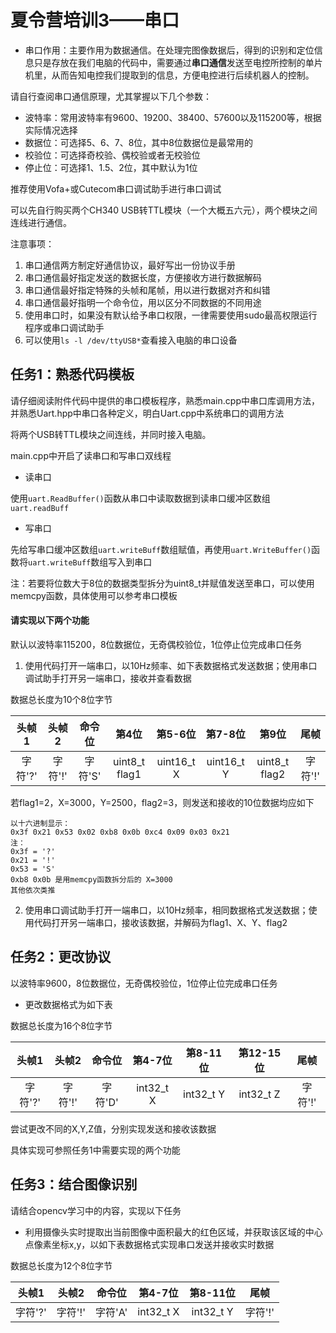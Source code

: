#  夏令营培训3——串口

* 串口作用：主要作用为数据通信。在处理完图像数据后，得到的识别和定位信息只是存放在我们电脑的代码中，需要通过**串口通信**发送至电控所控制的单片机里，从而告知电控我们提取到的信息，方便电控进行后续机器人的控制。

请自行查阅串口通信原理，尤其掌握以下几个参数：

* 波特率：常用波特率有9600、19200、38400、57600以及115200等，根据实际情况选择
* 数据位：可选择5、6、7、8位，其中8位数据位是最常用的
* 校验位：可选择奇校验、偶校验或者无校验位
* 停止位：可选择1、1.5、2位，其中默认为1位



推荐使用Vofa+或Cutecom串口调试助手进行串口调试

可以先自行购买两个CH340 USB转TTL模块（一个大概五六元），两个模块之间连线进行通信。



注意事项：

1. 串口通信两方制定好通信协议，最好写出一份协议手册
2. 串口通信最好指定发送的数据长度，方便接收方进行数据解码
3. 串口通信最好指定特殊的头帧和尾帧，用以进行数据对齐和纠错
4. 串口通信最好指明一个命令位，用以区分不同数据的不同用途
5. 使用串口时，如果没有默认给予串口权限，一律需要使用sudo最高权限运行程序或串口调试助手
6. 可以使用`ls -l /dev/ttyUSB*`查看接入电脑的串口设备



##  任务1：熟悉代码模板

请仔细阅读附件代码中提供的串口模板程序，熟悉main.cpp中串口库调用方法，并熟悉Uart.hpp中串口各种定义，明白Uart.cpp中系统串口的调用方法

将两个USB转TTL模块之间连线，并同时接入电脑。

main.cpp中开启了读串口和写串口双线程

* 读串口

使用`uart.ReadBuffer()`函数从串口中读取数据到读串口缓冲区数组`uart.readBuff`

* 写串口

先给写串口缓冲区数组`uart.writeBuff`数组赋值，再使用`uart.WriteBuffer()`函数将`uart.writeBuff`数组写入到串口

注：若要将位数大于8位的数据类型拆分为uint8_t并赋值发送至串口，可以使用memcpy函数，具体使用可以参考串口模板

####  请实现以下两个功能

默认以波特率115200，8位数据位，无奇偶校验位，1位停止位完成串口任务

1. 使用代码打开一端串口，以10Hz频率、如下表数据格式发送数据；使用串口调试助手打开另一端串口，接收并查看数据

数据总长度为10个8位字节

|  头帧1  |  头帧2  | 命令位  |     第4位     |  第5-6位   |  第7-8位   |     第9位     |  尾帧   |
| :-----: | :-----: | :-----: | :-----------: | :--------: | :--------: | :-----------: | :-----: |
| 字符'?' | 字符'!' | 字符'S' | uint8_t flag1 | uint16_t X | uint16_t Y | uint8_t flag2 | 字符'!' |

若flag1=2，X=3000，Y=2500，flag2=3，则发送和接收的10位数据均应如下

````
以十六进制显示：
0x3f 0x21 0x53 0x02 0xb8 0x0b 0xc4 0x09 0x03 0x21
注：
0x3f = '?'
0x21 = '!'
0x53 = 'S'
0xb8 0x0b 是用memcpy函数拆分后的 X=3000
其他依次类推
````

2. 使用串口调试助手打开一端串口，以10Hz频率，相同数据格式发送数据；使用代码打开另一端串口，接收该数据，并解码为flag1、X、Y、flag2



##  任务2：更改协议

以波特率9600，8位数据位，无奇偶校验位，1位停止位完成串口任务

* 更改数据格式为如下表

数据总长度为16个8位字节

|  头帧1  |  头帧2  | 命令位  |  第4-7位  | 第8-11位  | 第12-15位 |  尾帧   |
| :-----: | :-----: | :-----: | :-------: | :-------: | :-------: | :-----: |
| 字符'?' | 字符'!' | 字符'D' | int32_t X | int32_t Y | int32_t Z | 字符'!' |

尝试更改不同的X,Y,Z值，分别实现发送和接收该数据

具体实现可参照任务1中需要实现的两个功能



## 任务3：结合图像识别

请结合opencv学习中的内容，实现以下任务

* 利用摄像头实时提取出当前图像中面积最大的红色区域，并获取该区域的中心点像素坐标x,y，以如下表数据格式实现串口发送并接收实时数据

数据总长度为12个8位字节

|  头帧1  |  头帧2  | 命令位  |  第4-7位  | 第8-11位  |  尾帧   |
| :-----: | :-----: | :-----: | :-------: | :-------: | :-----: |
| 字符'?' | 字符'!' | 字符'A' | int32_t X | int32_t Y | 字符'!' |

